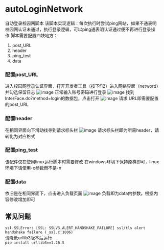 # autoLoginNetwork
自动登录校园网脚本
该脚本实现逻辑：每次执行时尝试ping网站，如果不通表明校园网认证未通过，执行登录逻辑，可以ping通表明认证通过便不再进行登录操作
脚本需要配置四块地方：
1. post_URL
2. header
3. ping_test
4. data
### 配置post_URL
进入校园网登录认证界面，打开开发者工具（按下f12）进入网络界面（netword）并勾选保留日志
![image](https://github.com/user-attachments/assets/874c2d4b-36d6-4c8d-afe0-d153415764e3)
正常输入账号密码进行登录
![image](https://github.com/user-attachments/assets/3749ab7d-d70b-48b2-840b-d4689fc63438)
找到InterFace.do?method=login的数据包，点击打开
![image](https://github.com/user-attachments/assets/a70fc959-230d-4e5e-b296-f868556d6b16)
请求 URL即需要配置的post_URL
### 配置header
在相同界面向下滑动找寻到请求标头栏
![image](https://github.com/user-attachments/assets/bfdab32a-3def-4bed-bc64-f338c35d52d5)
请求标头栏即为所需header，请转化为对应格式
### 配置ping_test
该配件仅在使用linux运行脚本时需要修改
在windows环境下保持原样即可，linux环境下请使用-c参数而不是-n
### 配置data
依旧是在相同界面下，点击进入负载页面
![image](https://github.com/user-attachments/assets/ebb2c4f8-30cf-485e-b802-8eef7fae62b2)
负载即为data内参数，根据内容修改增加即可

## 常见问题
``ssl.SSLError: [SSL: SSLV3_ALERT_HANDSHAKE_FAILURE] ssl/tls alert handshake failure (_ssl.c:1006)``  
请降低urllib3版本后运行  
``pip install urllib3==1.26.5``
